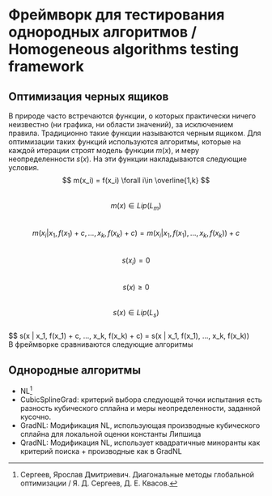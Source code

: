 # Фреймворк для тестирования однородных алгоритмов / Homogeneous algorithms testing framework

## Оптимизация черных ящиков

В природе часто встречаются функции, о которых практически ничего неизвестно (ни графика, ни области значений), за исключением правила. Традиционно такие функции называются черным ящиком. Для оптимизации таких функций используются алгоритмы, которые на каждой итерации строят модель функции $m(x)$, и меру неопределенности $s(x)$. На эти функции накладываются следующие условия.\
$$ m(x_i) = f(x_i) \forall i\in \overline{1,k} $$\
$$ m(x) \in Lip(L_m) $$\
$$ m(x_i | x_1, f(x_1) + c, ..., x_k, f(x_k) + c) = m(x_i | x_1, f(x_1), ..., x_k, f(x_k)) + c$$\
$$ s(x_i) = 0 $$\
$$ s(x) \geq 0 $$\
$$ s(x) \in Lip(L_s) $$\
$$ s(x | x_1, f(x_1) + c, ..., x_k, f(x_k) + c) = s(x | x_1, f(x_1), ..., x_k, f(x_k))\
В фреймворке сравниваются следующие алгоритмы
## Однородные алгоритмы
- NL[^1]
- CubicSplineGrad: критерий выбора следующей точки испытания есть разность кубического сплайна и меры неопределенности, заданной кусочно.
- GradNL: Модификация NL, использующая производные кубического сплайна для локальной оценки константы Липшица
- QradNL: Модификация NL, использует квадратичные миноранты как критерий поиска + производные как в GradNL

[^1]: Сергеев, Ярослав Дмитриевич. Диагональные методы глобальной оптимизации / Я. Д. Сергеев, Д. Е. Квасов.


